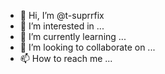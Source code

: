 - 👋 Hi, I’m @t-suprrfix
- 👀 I’m interested in ...
- 🌱 I’m currently learning ...
- 💞️ I’m looking to collaborate on ...
- 📫 How to reach me ...

<!---
t-suprrfix/t-suprrfix is a ✨ special ✨ repository because its `README.md` (this file) appears on your GitHub profile.
You can click the Preview link to take a look at your changes.
--->
